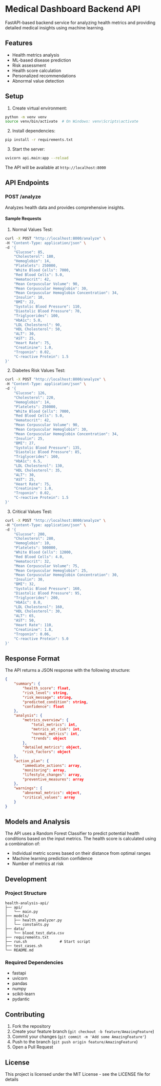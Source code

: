 # Medical Dashboard Backend API

FastAPI-based backend service for analyzing health metrics and providing detailed medical insights using machine learning.

## Features

- Health metrics analysis
- ML-based disease prediction
- Risk assessment
- Health score calculation
- Personalized recommendations
- Abnormal value detection

## Setup

1. Create virtual environment:
```bash
python -m venv venv
source venv/bin/activate  # On Windows: venv\Scripts\activate
```

2. Install dependencies:
```bash
pip install -r requirements.txt
```

3. Start the server:
```bash
uvicorn api.main:app --reload
```

The API will be available at `http://localhost:8000`

## API Endpoints

### POST /analyze
Analyzes health data and provides comprehensive insights.

#### Sample Requests

1. Normal Values Test:
```bash
curl -X POST "http://localhost:8000/analyze" \
-H "Content-Type: application/json" \
-d '{
    "Glucose": 85,
    "Cholesterol": 180,
    "Hemoglobin": 14,
    "Platelets": 250000,
    "White Blood Cells": 7000,
    "Red Blood Cells": 5.0,
    "Hematocrit": 42,
    "Mean Corpuscular Volume": 90,
    "Mean Corpuscular Hemoglobin": 30,
    "Mean Corpuscular Hemoglobin Concentration": 34,
    "Insulin": 10,
    "BMI": 22,
    "Systolic Blood Pressure": 110,
    "Diastolic Blood Pressure": 70,
    "Triglycerides": 100,
    "HbA1c": 5.0,
    "LDL Cholesterol": 90,
    "HDL Cholesterol": 50,
    "ALT": 30,
    "AST": 25,
    "Heart Rate": 75,
    "Creatinine": 1.0,
    "Troponin": 0.02,
    "C-reactive Protein": 1.5
}'
```

2. Diabetes Risk Values Test:
```bash
curl -X POST "http://localhost:8000/analyze" \
-H "Content-Type: application/json" \
-d '{
    "Glucose": 126,
    "Cholesterol": 220,
    "Hemoglobin": 14,
    "Platelets": 250000,
    "White Blood Cells": 7000,
    "Red Blood Cells": 5.0,
    "Hematocrit": 42,
    "Mean Corpuscular Volume": 90,
    "Mean Corpuscular Hemoglobin": 30,
    "Mean Corpuscular Hemoglobin Concentration": 34,
    "Insulin": 25,
    "BMI": 27,
    "Systolic Blood Pressure": 135,
    "Diastolic Blood Pressure": 85,
    "Triglycerides": 160,
    "HbA1c": 6.5,
    "LDL Cholesterol": 130,
    "HDL Cholesterol": 35,
    "ALT": 30,
    "AST": 25,
    "Heart Rate": 75,
    "Creatinine": 1.0,
    "Troponin": 0.02,
    "C-reactive Protein": 1.5
}'
```

3. Critical Values Test:
```bash
curl -X POST "http://localhost:8000/analyze" \
-H "Content-Type: application/json" \
-d '{
    "Glucose": 200,
    "Cholesterol": 280,
    "Hemoglobin": 10,
    "Platelets": 500000,
    "White Blood Cells": 12000,
    "Red Blood Cells": 4.0,
    "Hematocrit": 32,
    "Mean Corpuscular Volume": 75,
    "Mean Corpuscular Hemoglobin": 25,
    "Mean Corpuscular Hemoglobin Concentration": 30,
    "Insulin": 30,
    "BMI": 32,
    "Systolic Blood Pressure": 160,
    "Diastolic Blood Pressure": 95,
    "Triglycerides": 200,
    "HbA1c": 8.0,
    "LDL Cholesterol": 160,
    "HDL Cholesterol": 30,
    "ALT": 65,
    "AST": 50,
    "Heart Rate": 110,
    "Creatinine": 1.8,
    "Troponin": 0.06,
    "C-reactive Protein": 5.0
}'
```

## Response Format

The API returns a JSON response with the following structure:

```json
{
    "summary": {
        "health_score": float,
        "risk_level": string,
        "risk_message": string,
        "predicted_condition": string,
        "confidence": float
    },
    "analysis": {
        "metrics_overview": {
            "total_metrics": int,
            "metrics_at_risk": int,
            "normal_metrics": int,
            "trends": object
        },
        "detailed_metrics": object,
        "risk_factors": object
    },
    "action_plan": {
        "immediate_actions": array,
        "monitoring": array,
        "lifestyle_changes": array,
        "preventive_measures": array
    },
    "warnings": {
        "abnormal_metrics": object,
        "critical_values": array
    }
}
```

## Models and Analysis

The API uses a Random Forest Classifier to predict potential health conditions based on the input metrics. The health score is calculated using a combination of:
- Individual metric scores based on their distance from optimal ranges
- Machine learning prediction confidence
- Number of metrics at risk

## Development

### Project Structure
```
health-analysis-api/
├── api/
│   └── main.py
├── models/
│   ├── health_analyzer.py
│   └── constants.py
├── data/
│   └── blood_test_data.csv
├── requirements.txt
├── run.sh               # Start script
├── test_cases.sh  
└── README.md
```

### Required Dependencies

- fastapi
- uvicorn
- pandas
- numpy
- scikit-learn
- pydantic

## Contributing

1. Fork the repository
2. Create your feature branch (`git checkout -b feature/AmazingFeature`)
3. Commit your changes (`git commit -m 'Add some AmazingFeature'`)
4. Push to the branch (`git push origin feature/AmazingFeature`)
5. Open a Pull Request

## License

This project is licensed under the MIT License - see the LICENSE file for details
